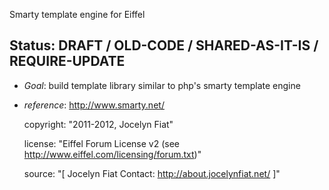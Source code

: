 Smarty template engine for Eiffel

Status: DRAFT / OLD-CODE / SHARED-AS-IT-IS / REQUIRE-UPDATE
---------------
- *Goal*: build template library similar to php's smarty template engine
- *reference*: http://www.smarty.net/

    copyright: "2011-2012, Jocelyn Fiat"
    
    license: "Eiffel Forum License v2 (see http://www.eiffel.com/licensing/forum.txt)"
    
    source: "[
                 Jocelyn Fiat
                 Contact: http://about.jocelynfiat.net/
         ]"
